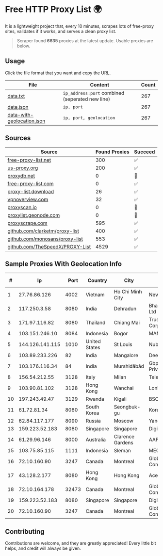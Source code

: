 
# Free HTTP Proxy List 🌍

It is a lightweight project that, every 10 minutes, scrapes lots of free-proxy sites, validates if it works, and serves a clean proxy list.


> Scraper found **6635** proxies at the latest update. Usable proxies are below.

## Usage

Click the file format that you want and copy the URL.


|File|Content|Count|
|----|-------|-----|
|[data.txt](https://raw.githubusercontent.com/themiralay/Proxy-List-World/master/data.txt)|`ip_address:port` combined (seperated new line)|267|
|[data.json](https://raw.githubusercontent.com/themiralay/Proxy-List-World/master/data.json)|`ip, port`|267|
|[data-with-geolocation.json](https://raw.githubusercontent.com/themiralay/Proxy-List-World/master/data-with-geolocation.json)|`ip, port, geolocation`|267|

## Sources

|Source|Found Proxies|Succeed|
|------|-------------|-------|
|[free-proxy-list.net](https://free-proxy-list.net)|300|✅|
|[us-proxy.org](https://www.us-proxy.org)|200|✅|
|[proxydb.net](http://proxydb.net)|0|🚫|
|[free-proxy-list.com](https://free-proxy-list.com/?page=&port=&type%5B%5D=http&type%5B%5D=https&up_time=0&search=Search)|0|✅|
|[proxy-list.download](https://www.proxy-list.download/HTTP)|26|✅|
|[vpnoverview.com](https://vpnoverview.com/privacy/anonymous-browsing/free-proxy-servers)|32|✅|
|[proxyscan.io](https://www.proxyscan.io)|0|🚫|
|[proxylist.geonode.com](https://proxylist.geonode.com/api/proxy-list?limit=300&page=1&sort_by=lastChecked&sort_type=desc&protocols=http,https)|0|🚫|
|[proxyscrape.com](https://api.proxyscrape.com/v2/?request=displayproxies&protocol=http&timeout=10000&country=all&ssl=all&anonymity=all)|595|✅|
|[github.com/clarketm/proxy-list](https://raw.githubusercontent.com/clarketm/proxy-list/master/proxy-list-raw.txt)|400|✅|
|[github.com/monosans/proxy-list](https://raw.githubusercontent.com/monosans/proxy-list/main/proxies/http.txt)|553|✅|
|[github.com/TheSpeedX/PROXY-List](https://raw.githubusercontent.com/TheSpeedX/PROXY-List/master/http.txt)|4529|✅|


## Sample Proxies With Geolocation Info

|#|Ip|Port|Country|City|Internet Service Provider|
|-|--|----|-------|----|-------------------------|
|1|27.76.86.126|4002|Vietnam|Ho Chi Minh City|Newass2011xDSLHCMC|
|2|117.250.3.58|8080|India|Dehradun|Bharat Sanchar Nigam Ltd|
|3|171.97.116.82|8080|Thailand|Chiang Mai|True Internet Corporation CO. Ltd.|
|4|103.151.246.10|8084|Indonesia|Bogor|MANAKARRANET|
|5|144.126.141.115|1010|United States|St Louis|Nubes, LLC|
|6|103.89.233.226|82|India|Mangalore|Deenet Services Pvt Ltd|
|7|103.176.116.34|84|India|Murshidābād|Gbpl Global Broadband Private Limited|
|8|156.54.212.55|3128|Italy|Milan|Telecom Italia S.p.A.|
|9|103.90.81.102|3128|Hong Kong|Wanchai|Lonlife Technology Co.|
|10|197.243.49.47|3129|Rwanda|Kigali|BSC|
|11|61.72.81.34|8080|South Korea|Seongbuk-gu|Korea Telecom|
|12|62.84.117.177|8090|Russia|Moscow|Yandex.Cloud LLC|
|13|159.223.52.183|8080|Singapore|Singapore|DigitalOcean, LLC|
|14|61.29.96.146|8000|Australia|Clarence Gardens|AAPT Limited|
|15|103.75.85.115|1111|Indonesia|Sleman|MEGADATA|
|16|72.10.160.90|3247|Canada|Montreal|GloboTech Communications|
|17|43.128.2.177|8080|Hong Kong|Hong Kong|Aceville Pte.ltd|
|18|72.10.164.178|32473|Canada|Montreal|GloboTech Communications|
|19|159.223.52.183|8080|Singapore|Singapore|DigitalOcean, LLC|
|20|72.10.160.90|3247|Canada|Montreal|GloboTech Communications|



## Contributing

Contributions are welcome, and they are greatly appreciated! Every
little bit helps, and credit will always be given.

